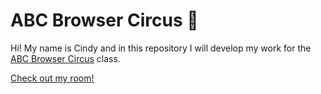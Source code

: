 # ABC Browser Circus 🎪

Hi! My name is Cindy and in this repository I will develop my work for the [ABC Browser Circus](https://abc.leoneckert.com) class.

[Check out my room!](https://clcl915.github.io/abc-student-repo/cindys-room/index.html)
